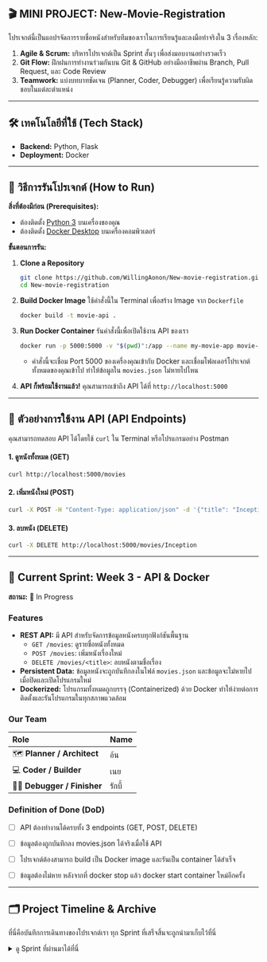 ## 🎬 MINI PROJECT: New-Movie-Registration


โปรเจกต์นี้เป็นแอปฯจัดการรายชื่อหนังสำหรับทีมของเราในการเรียนรู้และลงมือทำจริงใน 3 เรื่องหลัก:
1.  **Agile & Scrum:** บริหารโปรเจกต์เป็น Sprint สั้นๆ เพื่อส่งมอบงานอย่างรวดเร็ว
2.  **Git Flow:** ฝึกฝนการทำงานร่วมกันบน Git & GitHub อย่างมืออาชีพผ่าน Branch, Pull Request, และ Code Review
3.  **Teamwork:** แบ่งบทบาทชัดเจน (Planner, Coder, Debugger) เพื่อเรียนรู้ความรับผิดชอบในแต่ละตำแหน่ง

---
## 🛠️ เทคโนโลยีที่ใช้ (Tech Stack)

- **Backend:** Python, Flask
- **Deployment:** Docker

---
## 🚀 วิธีการรันโปรเจกต์ (How to Run)

**สิ่งที่ต้องมีก่อน (Prerequisites):**
-   ต้องติดตั้ง [Python 3](https://www.python.org/downloads/) บนเครื่องของคุณ
- ต้องติดตั้ง [Docker Desktop](https://www.docker.com/products/docker-desktop/) บนเครื่องคอมพิวเตอร์

**ขั้นตอนการรัน:**

1.  **Clone a Repository**
    ```bash
    git clone https://github.com/WillingAonon/New-movie-registration.git
    cd New-movie-registration
    ```

2.  **Build Docker Image**
    ใช้คำสั่งนี้ใน Terminal เพื่อสร้าง Image จาก `Dockerfile`
    ```bash
    docker build -t movie-api .
    ```

3.  **Run Docker Container**
    รันคำสั่งนี้เพื่อเปิดใช้งาน API ของเรา
    ```bash
    docker run -p 5000:5000 -v "$(pwd)":/app --name my-movie-app movie-api
    ```
    - คำสั่งนี้จะเชื่อม Port 5000 ของเครื่องคุณเข้ากับ Docker และเชื่อมโฟลเดอร์โปรเจกต์ทั้งหมดของคุณเข้าไป ทำให้ข้อมูลใน `movies.json` ไม่หายไปไหน

4.  **API ก็พร้อมใช้งานแล้ว!**
    คุณสามารถเข้าถึง API ได้ที่ `http://localhost:5000`

---

## 🔌 ตัวอย่างการใช้งาน API (API Endpoints)

คุณสามารถทดสอบ API ได้โดยใช้ `curl` ใน Terminal หรือโปรแกรมอย่าง Postman

#### 1. ดูหนังทั้งหมด (GET)
```bash
curl http://localhost:5000/movies
```
#### 2. เพิ่มหนังใหม่ (POST)
```bash
curl -X POST -H "Content-Type: application/json" -d '{"title": "Inception", "year": 2010, "genre": "Sci-Fi"}' http://localhost:5000/movies
```
#### 3. ลบหนัง (DELETE)
```bash
curl -X DELETE http://localhost:5000/movies/Inception
```
---

## 🎯 Current Sprint: Week 3 - API & Docker

**สถานะ:** 🚧 In Progress

### Features

- **REST API:** มี API สำหรับจัดการข้อมูลหนังครบทุกฟังก์ชันพื้นฐาน
  - `GET /movies`: ดูรายชื่อหนังทั้งหมด
  - `POST /movies`: เพิ่มหนังเรื่องใหม่
  - `DELETE /movies/<title>`: ลบหนังตามชื่อเรื่อง
- **Persistent Data:** ข้อมูลหนังจะถูกบันทึกลงในไฟล์ `movies.json` และข้อมูลจะไม่หายไปเมื่อปิดและเปิดโปรแกรมใหม่
- **Dockerized:** โปรแกรมทั้งหมดถูกบรรจุ (Containerized) ด้วย Docker ทำให้ง่ายต่อการติดตั้งและรันโปรแกรมในทุกสภาพแวดล้อม

### Our Team

| Role | Name |
| :--- | :--- |
| 🗺️ **Planner / Architect** | อ้น |
| 💻 **Coder / Builder** | เนย |
| 🕵️‍♀️ **Debugger / Finisher**| รักบี้ |

### Definition of Done (DoD)
- [ ] API ต้องทำงานได้ครบทั้ง 3 endpoints (GET, POST, DELETE)
- [ ] ข้อมูลต้องถูกบันทึกลง movies.json ได้จริงเมื่อใช้ API
- [ ] โปรเจกต์ต้องสามารถ build เป็น Docker image และรันเป็น container ได้สำเร็จ
- [ ] ข้อมูลต้องไม่หาย หลังจากที่ docker stop แล้ว docker start container ใหม่อีกครั้ง


---

## 🗂️ Project Timeline & Archive

ที่นี่คือบันทึกการเดินทางของโปรเจกต์เรา ทุก Sprint ที่เสร็จสิ้นจะถูกนำมาเก็บไว้ที่นี่

<details>
  <summary>ดู Sprint ที่ผ่านมาได้ที่นี่</summary>
    - Sprint1 --> https://colab.research.google.com/drive/1pVw00W_V8-Bh3_8rUnJChns-YXG9EFqb?usp=sharing  <br>
    - Sprint2 --> https://colab.research.google.com/drive/1dLIIZpdkclgA2_gmWdY7rh9lKxXsNTK8?usp=sharing  <br>
    - Sprint3 --> https://colab.research.google.com/drive/1eYIYz7Owcdhx15ZTFxD8gIbDk2tZEUs8?usp=sharing

  </details>

